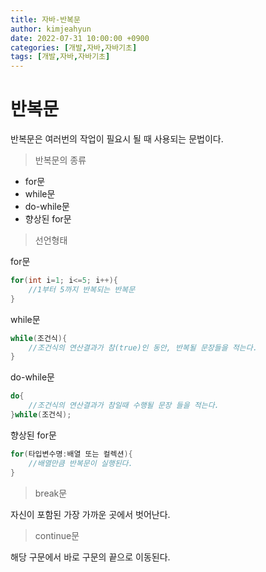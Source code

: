 ```yaml
---
title: 자바-반복문
author: kimjeahyun
date: 2022-07-31 10:00:00 +0900
categories: [개발,자바,자바기초]
tags: [개발,자바,자바기초]
---
```


# 반복문

반복문은 여러번의 작업이 필요시 될 때 사용되는 문법이다.

> 반복문의 종류
-	for문
- 	while문
-	do-while문
-	향상된 for문

> 선언형태

for문 

```java
for(int i=1; i<=5; i++){
	//1부터 5까지 반복되는 반복문
}
```

while문 

```java
while(조건식){
	//조건식의 연산결과가 참(true)인 동안, 반복될 문장들을 적는다.
}
```

do-while문 

```java
do{
	//조건식의 연산결과가 참일때 수행될 문장 들을 적는다.
}while(조건식);
```

향상된 for문 

```java
for(타입변수명:배열 또는 컬렉션){
	//배열만큼 반복문이 실행된다.
}
```

> break문

자신이 포함된 가장 가까운 곳에서 벗어난다.

> continue문

해당 구문에서 바로 구문의 끝으로 이동된다.













